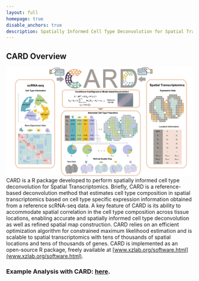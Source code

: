 ```yaml
---
layout: full
homepage: true
disable_anchors: true
description: Spatially Informed Cell Type Deconvolution for Spatial Transcriptomics 
---
```

## CARD Overview
![iDEA\_pipeline](Overview1.jpg)
CARD is a R package developed to perform spatially informed cell type deconvolution for Spatial Transcriptomics. Briefly, CARD is a reference-based deconvolution method that estimates cell type composition in spatial transcriptomics based on cell type specific expression information obtained from a reference scRNA-seq data. A key feature of CARD is its ability to accommodate spatial correlation in the cell type composition across tissue locations, enabling accurate and spatially informed cell type deconvolution as well as refined spatial map construction. CARD relies on an efficient optimization algorithm for constrained maximum likelihood estimation and is scalable to spatial transcriptomics with tens of thousands of spatial locations and tens of thousands of genes. CARD is implemented as an open-source R package, freely available at [www.xzlab.org/software.html](www.xzlab.org/software.html). 

### Example Analysis with CARD: [here](https://yingma0107.github.io/CARD/documentation/04_CARD_Example.html).
